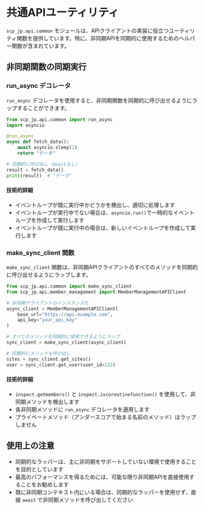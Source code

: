 # 共通APIユーティリティ

`scp_jp.api.common` モジュールは、APIクライアントの実装に役立つユーティリティ関数を提供しています。特に、非同期APIを同期的に使用するためのヘルパー関数が含まれています。

## 非同期関数の同期実行

### run_async デコレータ

`run_async` デコレータを使用すると、非同期関数を同期的に呼び出せるようにラップすることができます。

```python
from scp_jp.api.common import run_async
import asyncio

@run_async
async def fetch_data():
    await asyncio.sleep(1)
    return "データ"

# 同期的に呼び出し（awaitなし）
result = fetch_data()
print(result)  # "データ"
```

#### 技術的詳細

- イベントループが既に実行中かどうかを検出し、適切に処理します
- イベントループが実行中でない場合は、`asyncio.run()`で一時的なイベントループを作成して実行します
- イベントループが既に実行中の場合は、新しいイベントループを作成して実行します

### make_sync_client 関数

`make_sync_client` 関数は、非同期APIクライアントのすべてのメソッドを同期的に呼び出せるようにラップします。

```python
from scp_jp.api.common import make_sync_client
from scp_jp.api.member_management import MemberManagementAPIClient

# 非同期クライアントのインスタンス化
async_client = MemberManagementAPIClient(
    base_url="https://api.example.com",
    api_key="your_api_key"
)

# すべてのメソッドを同期的に使用できるようにラップ
sync_client = make_sync_client(async_client)

# 同期的にメソッドを呼び出し
sites = sync_client.get_sites()
user = sync_client.get_user(user_id=123)
```

#### 技術的詳細

- `inspect.getmembers()` と `inspect.iscoroutinefunction()` を使用して、非同期メソッドを検出します
- 各非同期メソッドに `run_async` デコレータを適用します
- プライベートメソッド（アンダースコアで始まる名前のメソッド）はラップしません

## 使用上の注意

- 同期的なラッパーは、主に非同期をサポートしていない環境で使用することを目的としています
- 最高のパフォーマンスを得るためには、可能な限り非同期APIを直接使用することをお勧めします
- 既に非同期コンテキスト内にいる場合は、同期的なラッパーを使用せず、直接 `await` で非同期メソッドを呼び出してください